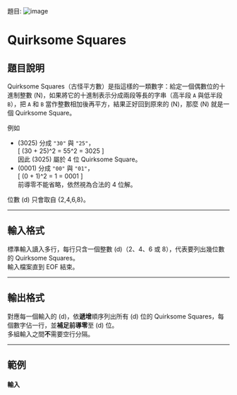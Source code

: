 題目:
![image](https://github.com/user-attachments/assets/ee03d7eb-878b-4a52-9302-4e1bce7ab6cb)

# Quirksome Squares

## 題目說明
Quirksome Squares（古怪平方數）是指這樣的一類數字：給定一個偶數位的十進制整數 \(N\)，如果將它的十進制表示分成兩段等長的字串（高半段 `A` 與低半段 `B`），把 `A` 和 `B` 當作整數相加後再平方，結果正好回到原來的 \(N\)，那麼 \(N\) 就是一個 Quirksome Square。

例如  
- \(3025\) 分成 `"30"` 與 `"25"`，  
  \[
    (30 + 25)^2 = 55^2 = 3025
  \]  
  因此 \(3025\) 屬於 4 位 Quirksome Square。  
- \(0001\) 分成 `"00"` 與 `"01"`，  
  \[
    (0 + 1)^2 = 1 = 0001
  \]  
  前導零不能省略，依然視為合法的 4 位解。

位數 \(d\) 只會取自 \{2,4,6,8\}。

---

## 輸入格式
標準輸入讀入多行，每行只含一個整數 \(d\)（2、4、6 或 8），代表要列出幾位數的 Quirksome Squares。  
輸入檔案直到 EOF 結束。

---

## 輸出格式
對應每一個輸入的 \(d\)，依**遞增**順序列出所有 \(d\) 位的 Quirksome Squares，每個數字佔一行，並**補足前導零**至 \(d\) 位。  
多組輸入之間**不**需要空行分隔。

---

## 範例
#### 輸入
